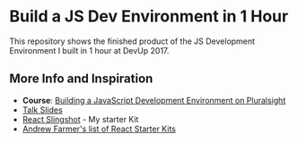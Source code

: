 # Build a JS Dev Environment in 1 Hour

This repository shows the finished product of the JS Development Environment I built in 1 hour at DevUp 2017. 

## More Info and Inspiration
- **Course**: [Building a JavaScript Development Environment on Pluralsight](https://app.pluralsight.com/library/courses/javascript-development-environment/table-of-contents)
- [Talk Slides](https://www.dropbox.com/s/xklka8hqopf4w5o/Build%20a%20JS%20Dev%20Env%20in%201%20Hr%20-%20KCDC%202017.pptx?dl=0)
- [React Slingshot](https://github.com/coryhouse/react-slingshot) - My starter Kit
- [Andrew Farmer's list of React Starter Kits](http://andrewhfarmer.com/starter-project/)
